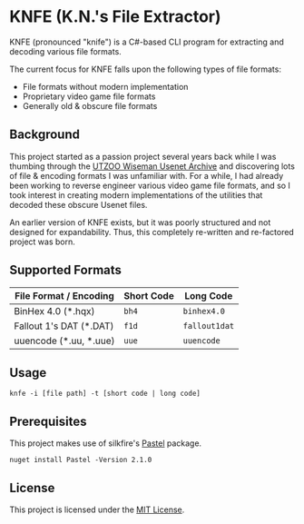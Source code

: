 # KNFE (K.N.'s File Extractor)
KNFE (pronounced "knife") is a C#-based CLI program for extracting and decoding various file formats.

The current focus for KNFE falls upon the following types of file formats:
* File formats without modern implementation
* Proprietary video game file formats
* Generally old & obscure file formats

## Background
This project started as a passion project several years back while I was thumbing through the [UTZOO Wiseman Usenet Archive](https://archive.org/details/utzoo-wiseman-usenet-archive) and discovering lots of file & encoding formats I was unfamiliar with. For a while, I had already been working to reverse engineer various video game file formats, and so I took interest in creating modern implementations of the utilities that decoded these obscure Usenet files.

An earlier version of KNFE exists, but it was poorly structured and not designed for expandability. Thus, this completely re-written and re-factored project was born.

## Supported Formats

| File Format / Encoding  | Short Code | Long Code       |
| ----------------------- | ---------- | --------------- |
| BinHex 4.0 (*.hqx)      | ``bh4``    | ``binhex4.0``   |
| Fallout 1's DAT (*.DAT) | ``f1d``    | ``fallout1dat`` |
| uuencode (*.uu, *.uue)  | ``uue``    | ``uuencode``    |

## Usage
```console
knfe -i [file path] -t [short code | long code]
```

## Prerequisites
This project makes use of silkfire's <a href="https://github.com/silkfire/Pastel">Pastel</a> package.
```console
nuget install Pastel -Version 2.1.0
```

## License
This project is licensed under the [MIT License](LICENSE).
